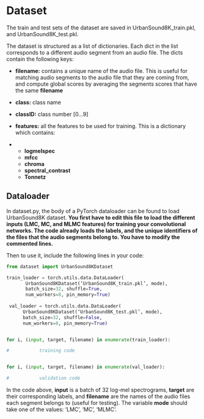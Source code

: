 # Dataset

The train and test sets of the dataset are saved in UrbanSound8K_train.pkl, and UrbanSound8K_test.pkl.

The dataset is structured as a list of dictionaries. Each dict in the list corresponds to a different audio segment from an audio file. The dicts contain the following keys:
 

- **filename:** contains a unique name of the audio file. This is useful for matching audio segments to the audio file that they are coming from, and compute global scores by averaging the segments scores that have the same **filename**

- **class:** class name

- **classID:** class number  [0…9]

- **features:** all the features to be used for training. This is a dictionary which contains:

- - **logmelspec**
  - **mfcc**
  - **chroma**
  - **spectral_contrast**
  - **Tonnetz**

## Dataloader

In dataset.py, the body of a PyTorch dataloader can be found to load UrbanSound8K dataset. **You first have to edit this file** **to load the different inputs (LMC, MC, and MLMC features) for training your convolutional networks. The code already loads the labels, and the unique identifiers of the files that the audio segments belong to. You have to modify the commented lines.** 

Then to use it, include the following lines in your code:

```python
from dataset import UrbanSound8KDataset

train_loader = torch.utils.data.DataLoader(
       UrbanSound8KDataset(‘UrbanSound8K_train.pkl’, mode),
       batch_size=32, shuffle=True,
       num_workers=8, pin_memory=True)
 
 val_loader = torch.utils.data.DataLoader(
      UrbanSound8KDataset(‘UrbanSound8K_test.pkl’, mode),
      batch_size=32, shuffle=False,
      num_workers=8, pin_memory=True)


for i, (input, target, filename) in enumerate(train_loader):

#           training code


for i, (input, target, filename) in enumerate(val_loader):

#           validation code

```

In the code above, **input** is a batch of 32 log-mel spectrograms, **target** are their corresponding labels, and **filename** are the names of the audio files each segment belongs to (useful for testing). The variable **mode** should take one of the values: ‘LMC’, ‘MC’, ‘MLMC’.

